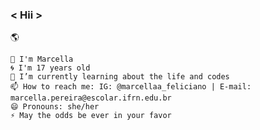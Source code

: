 ### < Hii > 
🌎

    👋 I'm Marcella
    🌀 I'm 17 years old  
    🌱 I’m currently learning about the life and codes
    📫 How to reach me: IG: @marcellaa_feliciano | E-mail: marcella.pereira@escolar.ifrn.edu.br
    😄 Pronouns: she/her
    ⚡ May the odds be ever in your favor
